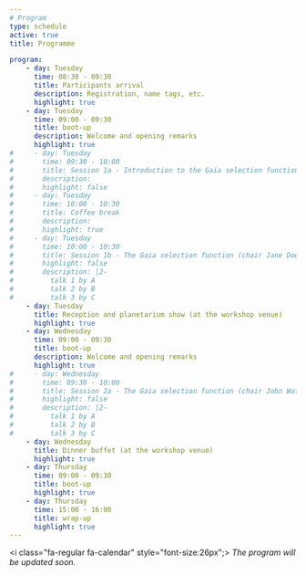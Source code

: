 ```yaml
---
# Program
type: schedule
active: true
title: Programme

program:
    - day: Tuesday
      time: 08:30 - 09:30
      title: Participants arrival
      description: Registration, name tags, etc.
      highlight: true
    - day: Tuesday
      time: 09:00 - 09:30
      title: boot-up
      description: Welcome and opening remarks
      highlight: true
#     - day: Tuesday
#       time: 09:30 - 10:00
#       title: Session 1a - Introduction to the Gaia selection function
#       description:
#       highlight: false
#     - day: Tuesday
#       time: 10:00 - 10:30
#       title: Coffee break
#       description:
#       highlight: true
#     - day: Tuesday
#       time: 10:00 - 10:30
#       title: Session 1b - The Gaia selection function (chair Jane Doe)
#       highlight: false
#       description: |2-
#         talk 1 by A
#         talk 2 by B
#         talk 3 by C
    - day: Tuesday
      title: Reception and planetarium show (at the workshop venue)
      highlight: true
    - day: Wednesday
      time: 09:00 - 09:30
      title: boot-up
      description: Welcome and opening remarks
      highlight: true
#     - day: Wednesday
#       time: 09:30 - 10:00
#       title: Session 2a - The Gaia selection function (chair John Watson)
#       highlight: false
#       description: |2-
#         talk 1 by A
#         talk 2 by B
#         talk 3 by C
    - day: Wednesday
      title: Dinner buffet (at the workshop venue)
      highlight: true
    - day: Thursday
      time: 09:00 - 09:30
      title: boot-up
      highlight: true
    - day: Thursday
      time: 15:00 - 16:00
      title: wrap-up
      highlight: true
---
```


<i class="fa-regular fa-calendar" style="font-size:26px";></i> _The program will be updated soon._
